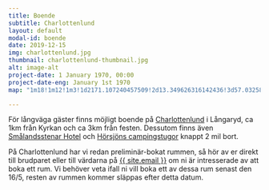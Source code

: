 ```yaml
---
title: Boende
subtitle: Charlottenlund
layout: default
modal-id: boende
date: 2019-12-15
img: charlottenlund.jpg
thumbnail: charlottenlund-thumbnail.jpg
alt: image-alt
project-date: 1 January 1970, 00:00
project-date-eng: January 1st 1970
map: "1m18!1m12!1m3!1d2171.107240457509!2d13.349626316142436!3d57.03258850002879!2m3!1f0!2f0!3f0!3m2!1i1024!2i768!4f13.1!3m3!1m2!1s0x4650f8d00d67f68b%3A0x13099f3f00078326!2sCharlottenlund%20Hotel%20%26%20Restaurant!5e0!3m2!1sen!2sse!4v1576406990216!5m2!1sen!2sse"

---
```

För långväga gäster finns möjligt boende på <a href="https://www.charlottenlund.com">Charlottenlund</a> i Långaryd, ca 1km från Kyrkan och ca 3km från festen. Dessutom finns även <a href="https://smalandsstenarhotell.se">Smålandsstenar Hotel</a> och <a href="https://www.horsjonscamping.com"> Hörsjöns campingstugor</a> knappt 2 mil bort.

På Charlottenlund har vi redan preliminär-bokat rummen, så hör av er direkt till brudparet eller till värdarna på <a href="mailto:{{ site.email }}">{{ site.email }}</a> om ni är intresserade av att boka ett rum. Vi behöver veta ifall ni vill boka ett av dessa rum senast den 16/5, resten av rummen kommer släppas efter detta datum.

